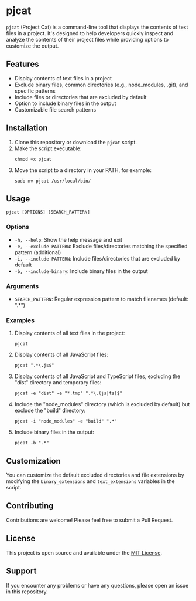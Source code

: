 # pjcat

`pjcat` (Project Cat) is a command-line tool that displays the contents of text files in a project. It's designed to help developers quickly inspect and analyze the contents of their project files while providing options to customize the output.

## Features

- Display contents of text files in a project
- Exclude binary files, common directories (e.g., node_modules, .git), and specific patterns
- Include files or directories that are excluded by default
- Option to include binary files in the output
- Customizable file search patterns

## Installation

1. Clone this repository or download the `pjcat` script.
2. Make the script executable:
   ```
   chmod +x pjcat
   ```
3. Move the script to a directory in your PATH, for example:
   ```
   sudo mv pjcat /usr/local/bin/
   ```

## Usage

```
pjcat [OPTIONS] [SEARCH_PATTERN]
```

### Options

- `-h, --help`: Show the help message and exit
- `-e, --exclude PATTERN`: Exclude files/directories matching the specified pattern (additional)
- `-i, --include PATTERN`: Include files/directories that are excluded by default
- `-b, --include-binary`: Include binary files in the output

### Arguments

- `SEARCH_PATTERN`: Regular expression pattern to match filenames (default: ".*")

### Examples

1. Display contents of all text files in the project:
   ```
   pjcat
   ```

2. Display contents of all JavaScript files:
   ```
   pjcat ".*\.js$"
   ```

3. Display contents of all JavaScript and TypeScript files, excluding the "dist" directory and temporary files:
   ```
   pjcat -e "dist" -e "*.tmp" ".*\.(js|ts)$"
   ```

4. Include the "node_modules" directory (which is excluded by default) but exclude the "build" directory:
   ```
   pjcat -i "node_modules" -e "build" ".*"
   ```

5. Include binary files in the output:
   ```
   pjcat -b ".*"
   ```

## Customization

You can customize the default excluded directories and file extensions by modifying the `binary_extensions` and `text_extensions` variables in the script.

## Contributing

Contributions are welcome! Please feel free to submit a Pull Request.

## License

This project is open source and available under the [MIT License](LICENSE).

## Support

If you encounter any problems or have any questions, please open an issue in this repository.